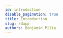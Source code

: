 ```yaml
---
id: introduction
disable_pagination: true
title: Introduction
slug: /dapp
authors: Benjamin Pilia
---
```

